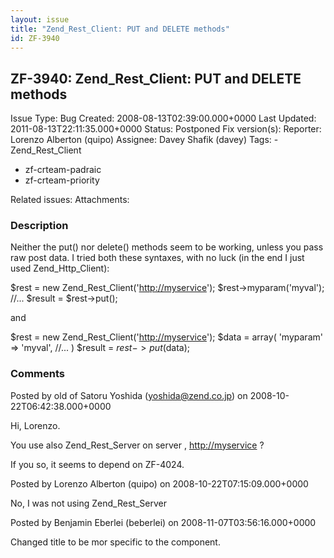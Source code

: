 ```yaml
---
layout: issue
title: "Zend_Rest_Client: PUT and DELETE methods"
id: ZF-3940
---
```


ZF-3940: Zend\_Rest\_Client: PUT and DELETE methods
---------------------------------------------------

 Issue Type: Bug Created: 2008-08-13T02:39:00.000+0000 Last Updated: 2011-08-13T22:11:35.000+0000 Status: Postponed Fix version(s): 
 Reporter:  Lorenzo Alberton (quipo)  Assignee:  Davey Shafik (davey)  Tags: - Zend\_Rest\_Client
- zf-crteam-padraic
- zf-crteam-priority
 
 Related issues: 
 Attachments: 
### Description

Neither the put() nor delete() methods seem to be working, unless you pass raw post data. I tried both these syntaxes, with no luck (in the end I just used Zend\_Http\_Client):

$rest = new Zend\_Rest\_Client('<http://myservice>'); $rest->myparam('myval'); //... $result = $rest->put();

and

$rest = new Zend\_Rest\_Client('<http://myservice>'); $data = array( 'myparam' => 'myval', //... ) $result = $rest->put($data);

 

 

### Comments

Posted by old of Satoru Yoshida (yoshida@zend.co.jp) on 2008-10-22T06:42:38.000+0000

Hi, Lorenzo.

You use also Zend\_Rest\_Server on server , <http://myservice> ?

If you so, it seems to depend on ZF-4024.

 

 

Posted by Lorenzo Alberton (quipo) on 2008-10-22T07:15:09.000+0000

No, I was not using Zend\_Rest\_Server

 

 

Posted by Benjamin Eberlei (beberlei) on 2008-11-07T03:56:16.000+0000

Changed title to be mor specific to the component.

 

 